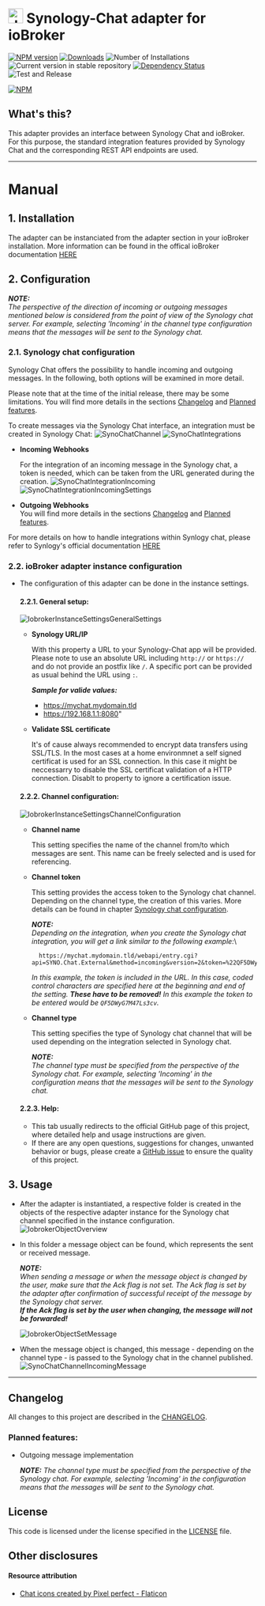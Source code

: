 # <img src="admin/synochat.png" alt="drawing" style="width:30px;"/> Synology-Chat adapter for ioBroker

[![NPM version](https://img.shields.io/npm/v/iobroker.synochat.svg)](https://www.npmjs.com/package/iobroker.synochat)
[![Downloads](https://img.shields.io/npm/dm/iobroker.synochat.svg)](https://www.npmjs.com/package/iobroker.synochat)
![Number of Installations](https://iobroker.live/badges/synochat-installed.svg)
![Current version in stable repository](https://iobroker.live/badges/synochat-stable.svg)
[![Dependency Status](https://img.shields.io/david/phoeluga/iobroker.synochat.svg)](https://david-dm.org/phoeluga/iobroker.synochat)
![Test and Release](https://github.com/phoeluga/ioBroker.synochat/workflows/Test%20and%20Release/badge.svg)

[![NPM](https://nodei.co/npm/iobroker.synochat.png?downloads=true)](https://nodei.co/npm/iobroker.synochat/)

## What's this?
This adapter provides an interface between Synology Chat and ioBroker.
For this purpose, the standard integration features provided by Synology Chat and the corresponding REST API endpoints are used.

---

# Manual

## 1. Installation
The adapter can be instanciated from the adapter section in your ioBroker installation.
More information can be found in the offical ioBroker documentation [HERE](https://www.iobroker.net/#de/documentation/admin/adapter.md)

## 2. Configuration
***NOTE:***\
*The perspective of the direction of incoming or outgoing messages mentioned below is considered from the point of view of the Synology chat server. For example, selecting 'Incoming' in the channel type configuration means that the messages will be sent to the Synology chat.*
### 2.1. Synology chat configuration
Synology Chat offers the possibility to handle incoming and outgoing messages. In the following, both options will be examined in more detail.

Please note that at the time of the initial release, there may be some limitations. You will find more details in the sections [Changelog](#changelog) and [Planned features](#planned-features).

To create messages via the Synology Chat interface, an integration must be created in Synology Chat:
![SynoChatChannel](./docs/images/diSynoChatChannel.png)
![SynoChatIntegrations](./docs/images/diSynoChatIntegrations.png)

* **Incoming Webhooks**
  
	For the integration of an incoming message in the Synology chat, a token is needed, which can be taken from the URL generated during the creation.
	![SynoChatIntegrationIncoming](./docs/images/diSynoChatIntegrationIncoming.png)
	![SynoChatIntegrationIncomingSettings](./docs/images/diSynoChatIntegrationIncomingSettings.png)

* **Outgoing Webhooks**\
	You will find more details in the sections [Changelog](#changelog) and [Planned features](#planned-features).

For more details on how to handle integrations within Synlogy chat, please refer to Synlogy's official documentation [HERE](https://kb.synology.com/DSM/help/Chat/chat_integration)



### 2.2. ioBroker adapter instance configuration
- The configuration of this adapter can be done in the instance settings.
    #### 2.2.1. General setup:
	![IobrokerInstanceSettingsGeneralSettings](./docs/images/diIobrokerInstanceSettingsGeneralSettings.png)
    
	* **Synology URL/IP**

        With this property a URL to your Synology-Chat app will be provided. Please note to use an absolute URL including `http://` or `https://` and do not provide an postfix like `/`.
		A specific port can be provided as usual behind the URL using `:`.

		***Sample for valide values:***
		- https://mychat.mydomain.tld
		- https://192.168.1.1:8080"

    * **Validate SSL certificate**

        It's of cause always recommended to encrypt data transfers using SSL/TLS.
		In the most cases at a home environmnet a self signed certificat is used for an SSL connection. In this case it might be neccessarry to disable the SSL certificat validation of a HTTP connection.
		Disablt to property to ignore a certification issue.

    #### 2.2.2. Channel configuration:	
	![IobrokerInstanceSettingsChannelConfiguration](./docs/images/diIobrokerInstanceSettingsChannelConfiguration.png)

    * **Channel name**

		This setting specifies the name of the channel from/to which messages are sent. This name can be freely selected and is used for referencing.

	* **Channel token**

		This setting provides the access token to the Synology chat channel. Depending on the channel type, the creation of this varies.
		More details can be found in chapter [Synology chat configuration](#synology-chat-configuration).

		***NOTE:***\
		*Depending on the integration, when you create the Synology chat integration, you will get a link similar to the following example:*\

			https://mychat.mydomain.tld/webapi/entry.cgi?api=SYNO.Chat.External&method=incoming&version=2&token=%22QF5DWyG7M47Ls3cv%22
		
		*In this example, the token is included in the URL. In this case, coded control characters are specified here at the beginning and end of the setting. **These have to be removed!**
		In this example the token to be entered would be `QF5DWyG7M47Ls3cv`.*
		
	* **Channel type**

		This setting specifies the type of Synology chat channel that will be used depending on the integration selected in Synology chat.

		***NOTE:***\
		*The channel type must be specified from the perspective of the Synology chat. For example, selecting 'Incoming' in the configuration means that the messages will be sent to the Synology chat.*

	#### 2.2.3. Help:
   	* This tab usually redirects to the official GitHub page of this project, where detailed help and usage instructions are given.
	* If there are any open questions, suggestions for changes, unwanted behavior or bugs, please create a [GitHub issue](https://github.com/phoeluga/ioBroker.synochat/issues/new/choose) to ensure the quality of this project.

## 3. Usage

* After the adapter is instantiated, a respective folder is created in the objects of the respective adapter instance for the Synology chat channel specified in the instance configuration.
	![IobrokerObjectOverview](./docs/images/diIobrokerObjectOverview.png)

* In this folder a message object can be found, which represents the sent or received message.
  
  ***NOTE:***\
	*When sending a message or when the message object is changed by the user, make sure that the Ack flag is not set. The Ack flag is set by the adapter after confirmation of successful receipt of the message by the Synology chat server.\
	**If the Ack flag is set by the user when changing, the message will not be forwarded!***
		
	![IobrokerObjectSetMessage](./docs/images/diIobrokerObjectSetMessage.png)

* When the message object is changed, this message - depending on the channel type - is passed to the Synology chat in the channel published.
	![SynoChatChannelIncomingMessage](./docs/images/diSynoChatChannelIncomingMessage.png)

---

## Changelog
All changes to this project are described in the [CHANGELOG](./CHANGELOG.md).
### Planned features:
- Outgoing message implementation

	***NOTE:***
	*The channel type must be specified from the perspective of the Synology chat. For example, selecting 'Incoming' in the configuration means that the messages will be sent to the Synology chat.*


## License
This code is licensed under the license specified in the [LICENSE](./LICENSE) file.

## Other disclosures
#### Resource attribution
- [Chat icons created by Pixel perfect - Flaticon](https://www.flaticon.com/free-icons/chat)
